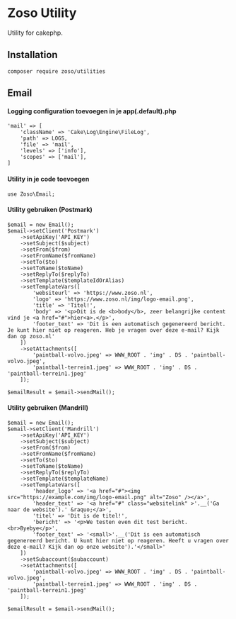 # Zoso Utility
Utility for cakephp.

## Installation
    composer require zoso/utilities

## Email

#### Logging configuration toevoegen in je app(.default).php
    'mail' => [
        'className' => 'Cake\Log\Engine\FileLog',
        'path' => LOGS,
        'file' => 'mail',
        'levels' => ['info'],
        'scopes' => ['mail'],
    ]
    
#### Utility in je code toevoegen
    use Zoso\Email;

#### Utility gebruiken (Postmark)
    $email = new Email();
    $email->setClient('Postmark')
        ->setApiKey('API_KEY')
        ->setSubject($subject)
        ->setFrom($from)
        ->setFromName($fromName)
        ->setTo($to)
        ->setToName($toName)
        ->setReplyTo($replyTo)
        ->setTemplate($templateIdOrAlias)
        ->setTemplateVars([
            'websiteurl' => 'https://www.zoso.nl',
            'logo' => 'https://www.zoso.nl/img/logo-email.png',
            'title' => 'Titel!',
            'body' => '<p>Dit is de <b>body</b>, zeer belangrijke content vind je <a href="#">hier<a>.</p>',
            'footer_text' => 'Dit is een automatisch gegenereerd bericht. Je kunt hier niet op reageren. Heb je vragen over deze e-mail? Kijk dan op zoso.nl'
        ])
        ->setAttachments([
            'paintball-volvo.jpeg' => WWW_ROOT . 'img' . DS . 'paintball-volvo.jpeg',
            'paintball-terrein1.jpeg' => WWW_ROOT . 'img' . DS . 'paintball-terrein1.jpeg'
        ]);
        
    $emailResult = $email->sendMail();

#### Utility gebruiken (Mandrill)
    $email = new Email();
    $email->setClient('Mandrill')
        ->setApiKey('API_KEY')
        ->setSubject($subject)
        ->setFrom($from)
        ->setFromName($fromName)
        ->setTo($to)
        ->setToName($toName)
        ->setReplyTo($replyTo)
        ->setTemplate($templateName)
        ->setTemplateVars([
            'header_logo' => '<a href="#"><img src="https://example.com/img/logo-email.png" alt="Zoso" /></a>',
            'header_text' => '<a href="#" class="websitelink" >'.__('Ga naar de website').' &raquo;</a>',
            'titel' => 'Dit is de titel!',
            'bericht' => '<p>We testen even dit test bericht. <br>Byebye</p>',
            'footer_text' => '<small>'.__('Dit is een automatisch gegenereerd bericht. U kunt hier niet op reageren. Heeft u vragen over deze e-mail? Kijk dan op onze website').'</small>'
        ])
        ->setSubaccount($subaccount)
        ->setAttachments([
            'paintball-volvo.jpeg' => WWW_ROOT . 'img' . DS . 'paintball-volvo.jpeg',
            'paintball-terrein1.jpeg' => WWW_ROOT . 'img' . DS . 'paintball-terrein1.jpeg'
        ]);
        
    $emailResult = $email->sendMail();
